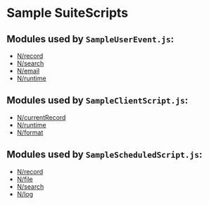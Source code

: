 # Sample SuiteScripts

## Modules used by `SampleUserEvent.js`:

- <a href="https://docs.oracle.com/en/cloud/saas/netsuite/ns-online-help/section_4267255811.html" target="_blank">N/record</a>
- <a href="https://docs.oracle.com/en/cloud/saas/netsuite/ns-online-help/section_4345764122.html" target="_blank">N/search</a>
- <a href="https://docs.oracle.com/en/cloud/saas/netsuite/ns-online-help/section_4358552361.html" target="_blank">N/email</a>
- <a href="https://docs.oracle.com/en/cloud/saas/netsuite/ns-online-help/section_4296359529.html" target="_blank">N/runtime</a>

## Modules used by `SampleClientScript.js`:

- <a href="https://docs.oracle.com/en/cloud/saas/netsuite/ns-online-help/section_4625600928.html" target="_blank">N/currentRecord</a>
- <a href="https://docs.oracle.com/en/cloud/saas/netsuite/ns-online-help/section_4296359529.html" target="_blank">N/runtime</a>
- <a href="https://docs.oracle.com/en/cloud/saas/netsuite/ns-online-help/section_4388721627.html" target="_blank">N/format</a>


## Modules used by `SampleScheduledScript.js`:

- <a href="https://docs.oracle.com/en/cloud/saas/netsuite/ns-online-help/section_4267255811.html" target="_blank">N/record</a>
- <a href="https://docs.oracle.com/en/cloud/saas/netsuite/ns-online-help/section_4205693274.html" target="_blank">N/file</a>
- <a href="https://docs.oracle.com/en/cloud/saas/netsuite/ns-online-help/section_4345764122.html" target="_blank">N/search</a>
- <a href="https://docs.oracle.com/en/cloud/saas/netsuite/ns-online-help/section_4574548135.html" target="_blank">N/log</a>

